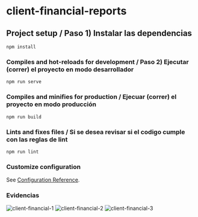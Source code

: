 # client-financial-reports

## Project setup / Paso 1) Instalar las dependencias
```
npm install
```

### Compiles and hot-reloads for development / Paso 2) Ejecutar (correr) el proyecto en modo desarrollador
```
npm run serve
```

### Compiles and minifies for production / Ejecuar (correr) el proyecto en modo producción
```
npm run build
```

### Lints and fixes files / Si se desea revisar si el codigo cumple con las reglas de lint
```
npm run lint
```

### Customize configuration
See [Configuration Reference](https://cli.vuejs.org/config/).

### Evidencias
![client-financial-1](https://github.com/user-attachments/assets/1fbaf05f-6598-412a-a5ed-9de51fbaf178)
![client-financial-2](https://github.com/user-attachments/assets/1b286e59-4204-483d-8c18-6e65cceeca66)
![client-financial-3](https://github.com/user-attachments/assets/6154f684-58e7-4f4d-82d9-0ab7296a555a)




